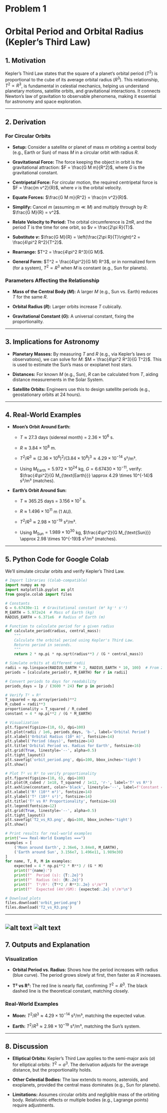 # Problem 1

# Orbital Period and Orbital Radius (Kepler’s Third Law)

## 1. Motivation

Kepler’s Third Law states that the square of a planet’s orbital period ($T^2$) is proportional to the cube of its average orbital radius ($R^3$). This relationship, $T^2 \propto R^3$, is fundamental in celestial mechanics, helping us understand planetary motions, satellite orbits, and gravitational interactions. It connects Newton’s law of gravitation to observable phenomena, making it essential for astronomy and space exploration.

---

## 2. Derivation

### For Circular Orbits

- **Setup:** Consider a satellite or planet of mass $m$ orbiting a central body (e.g., Earth or Sun) of mass $M$ in a circular orbit with radius $R$.

- **Gravitational Force:** The force keeping the object in orbit is the gravitational attraction: $F = \frac{G M m}{R^2}$, where $G$ is the gravitational constant.

- **Centripetal Force:** For circular motion, the required centripetal force is $F = \frac{m v^2}{R}$, where $v$ is the orbital velocity.

- **Equate Forces:** $\frac{G M m}{R^2} = \frac{m v^2}{R}$.

- **Simplify:** Cancel $m$ (assuming $m \ll M$) and multiply through by $R$: $\frac{G M}{R} = v^2$.

- **Relate Velocity to Period:** The orbital circumference is $2\pi R$, and the period $T$ is the time for one orbit, so $v = \frac{2\pi R}{T}$.

- **Substitute $v$:** $\frac{G M}{R} = \left(\frac{2\pi R}{T}\right)^2 = \frac{4\pi^2 R^2}{T^2}$.

- **Rearrange:** $T^2 = \frac{4\pi^2 R^3}{G M}$.

- **General Form:** $T^2 = \frac{4\pi^2}{G M} R^3$, or in normalized form (for a system), $T^2 \propto R^3$ when $M$ is constant (e.g., Sun for planets).


### Parameters Affecting the Relationship

- **Mass of the Central Body ($M$):** A larger $M$ (e.g., Sun vs. Earth) reduces $T$ for the same $R$.

- **Orbital Radius ($R$):** Larger orbits increase $T$ cubically.

- **Gravitational Constant ($G$):** A universal constant, fixing the proportionality.

---

## 3. Implications for Astronomy

- **Planetary Masses:** By measuring $T$ and $R$ (e.g., via Kepler’s laws or observations), we can solve for $M$: $M = \frac{4\pi^2 R^3}{G T^2}$. This is used to estimate the Sun’s mass or exoplanet host stars.

- **Distances:** For known $M$ (e.g., Sun), $R$ can be calculated from $T$, aiding distance measurements in the Solar System.

- **Satellite Orbits:** Engineers use this to design satellite periods (e.g., geostationary orbits at 24 hours).

---

## 4. Real-World Examples

- **Moon’s Orbit Around Earth:**

  - $T \approx 27.3$ days (sidereal month) = $2.36 \times 10^6$ s.

  - $R \approx 3.84 \times 10^8$ m.

  - $T^2 / R^3 \approx (2.36 \times 10^6)^2 / (3.84 \times 10^8)^3 \approx 4.29 \times 10^{-14}$ s²/m³.

  - Using $M_{\text{Earth}} = 5.972 \times 10^{24}$ kg, $G = 6.67430 \times 10^{-11}$, verify: $\frac{4\pi^2}{G M_{\text{Earth}}} \approx 4.29 \times 10^{-14}$ s²/m³ (matches).

- **Earth’s Orbit Around Sun:**
  - $T \approx 365.25$ days = $3.156 \times 10^7$ s.

  - $R \approx 1.496 \times 10^{11}$ m (1 AU).

  - $T^2 / R^3 \approx 2.98 \times 10^{-19}$ s²/m³.
  
  - Using $M_{\text{Sun}} = 1.989 \times 10^{30}$ kg, $\frac{4\pi^2}{G M_{\text{Sun}}} \approx 2.98 \times 10^{-19}$ s²/m³ (matches).

---

## 5. Python Code for Google Colab

We’ll simulate circular orbits and verify Kepler’s Third Law.

```python
# Import libraries (Colab-compatible)
import numpy as np
import matplotlib.pyplot as plt
from google.colab import files

# Constants
G = 6.67430e-11  # Gravitational constant (m³ kg⁻¹ s⁻²)
M_EARTH = 5.972e24  # Mass of Earth (kg)
RADIUS_EARTH = 6.371e6  # Radius of Earth (m)

# Function to calculate period for a given radius
def calculate_period(radius, central_mass):
    """
    Calculate the orbital period using Kepler's Third Law.
    Returns period in seconds.
    """
    return 2 * np.pi * np.sqrt(radius**3 / (G * central_mass))

# Simulate orbits at different radii
radii = np.linspace(RADIUS_EARTH * 2, RADIUS_EARTH * 10, 100)  # From 2 to 10 Earth radii
periods = [calculate_period(r, M_EARTH) for r in radii]

# Convert periods to days for readability
periods_days = [p / (3600 * 24) for p in periods]

# Verify T² ∝ R³
T_squared = np.array(periods)**2
R_cubed = radii**3
proportionality = T_squared / R_cubed
constant = 4 * np.pi**2 / (G * M_EARTH)

# Visualization
plt.figure(figsize=(10, 6), dpi=100)
plt.plot(radii / 1e6, periods_days, 'b-', label='Orbital Period')
plt.xlabel('Orbital Radius (10⁶ m)', fontsize=14)
plt.ylabel('Period (days)', fontsize=14)
plt.title('Orbital Period vs. Radius for Earth', fontsize=16)
plt.grid(True, linestyle='--', alpha=0.5)
plt.tight_layout()
plt.savefig('orbit_period.png', dpi=100, bbox_inches='tight')
plt.show()

# Plot T² vs R³ to verify proportionality
plt.figure(figsize=(10, 6), dpi=100)
plt.plot(R_cubed / 1e18, T_squared / 1e12, 'r-', label='T² vs R³')
plt.axhline(constant, color='black', linestyle='--', label=f'Constant = {constant:.2e}')
plt.xlabel('R³ (10¹⁸ m³)', fontsize=14)
plt.ylabel('T² (10¹² s²)', fontsize=14)
plt.title('T² vs R³ Proportionality', fontsize=16)
plt.legend(fontsize=12)
plt.grid(True, linestyle='--', alpha=0.5)
plt.tight_layout()
plt.savefig('T2_vs_R3.png', dpi=100, bbox_inches='tight')
plt.show()

# Print results for real-world examples
print("=== Real-World Examples ===")
examples = [
    ('Moon around Earth', 2.36e6, 3.84e8, M_EARTH),
    ('Earth around Sun', 3.156e7, 1.496e11, 1.989e30)
]
for name, T, R, M in examples:
    expected = 4 * np.pi**2 * R**3 / (G * M)
    print(f"{name}:")
    print(f"  Period (s): {T:.2e}")
    print(f"  Radius (m): {R:.2e}")
    print(f"  T²/R³: {T**2 / R**3:.2e} s²/m³")
    print(f"  Expected (4π²/GM): {expected:.2e} s²/m³\n")

# Download plots
files.download('orbit_period.png')
files.download('T2_vs_R3.png')
```

---
![alt text](image-1.png)
![alt text](image-2.png)
---

## 7. Outputs and Explanation

### Visualization
- **Orbital Period vs. Radius:** Shows how the period increases with radius (blue curve). The period grows slowly at first, then faster as $R$ increases.

- **T² vs R³:** The red line is nearly flat, confirming $T^2 \propto R^3$. The black dashed line is the theoretical constant, matching closely.

### Real-World Examples

- **Moon:** $T^2 / R^3 \approx 4.29 \times 10^{-14}$ s²/m³, matching the expected value.

- **Earth:** $T^2 / R^3 \approx 2.98 \times 10^{-19}$ s²/m³, matching the Sun’s system.

---

## 8. Discussion

- **Elliptical Orbits:** Kepler’s Third Law applies to the semi-major axis ($a$) for elliptical orbits: $T^2 \propto a^3$. The derivation adjusts for the average distance, but the proportionality holds.

- **Other Celestial Bodies:** The law extends to moons, asteroids, and exoplanets, provided the central mass dominates (e.g., Sun for planets).

- **Limitations:** Assumes circular orbits and negligible mass of the orbiting body. Relativistic effects or multiple bodies (e.g., Lagrange points) require adjustments.

